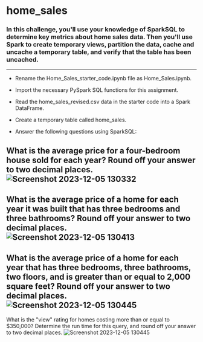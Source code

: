 # home_sales
### In this challenge, you'll use your knowledge of SparkSQL to determine key metrics about home sales data. Then you'll use Spark to create temporary views, partition the data, cache and uncache a temporary table, and verify that the table has been uncached.
---
- Rename the Home_Sales_starter_code.ipynb file as Home_Sales.ipynb.

- Import the necessary PySpark SQL functions for this assignment.

- Read the home_sales_revised.csv data in the starter code into a Spark DataFrame.

- Create a temporary table called home_sales.

- Answer the following questions using SparkSQL:

What is the average price for a four-bedroom house sold for each year? Round off your answer to two decimal places.
![Screenshot 2023-12-05 130332](https://github.com/Faith-Hall/home_sales/assets/135525815/27433bb2-73e8-4454-8272-4c3bb04172c3)
---

What is the average price of a home for each year it was built that has three bedrooms and three bathrooms? Round off your answer to two decimal places.
![Screenshot 2023-12-05 130413](https://github.com/Faith-Hall/home_sales/assets/135525815/f1008179-df1f-4b7e-ae75-7371d3f8d78f)
---

What is the average price of a home for each year that has three bedrooms, three bathrooms, two floors, and is greater than or equal to 2,000 square feet? Round off your answer to two decimal places.
![Screenshot 2023-12-05 130445](https://github.com/Faith-Hall/home_sales/assets/135525815/d8e78f6c-b1de-437d-8b0d-440915fd5005)
---

What is the "view" rating for homes costing more than or equal to $350,000? Determine the run time for this query, and round off your answer to two decimal places.
![Screenshot 2023-12-05 130445](https://github.com/Faith-Hall/home_sales/assets/135525815/05d7647f-5e1b-40bc-8b12-486a25017ea6)


